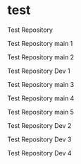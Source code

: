 # test
Test Repository

Test Repository main 1

Test Repository main 2

Test Repository Dev 1

Test Repository main 3

Test Repository main 4

Test Repository main 5

Test Repository Dev 2

Test Repository Dev 3

Test Repository Dev 4